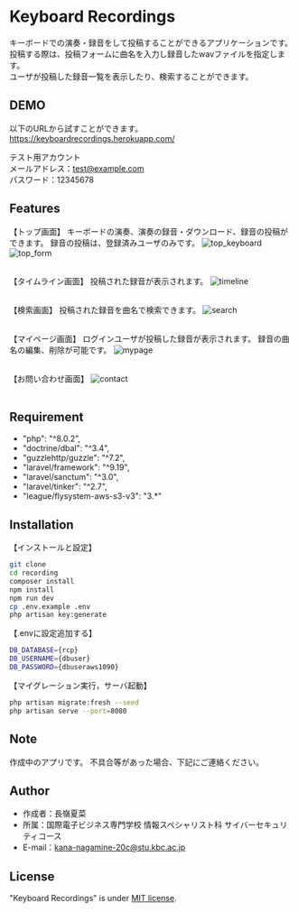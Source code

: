 # Keyboard Recordings

 キーボードでの演奏・録音をして投稿することができるアプリケーションです。<br>
 投稿する際は、投稿フォームに曲名を入力し録音したwavファイルを指定します。<br>
 ユーザが投稿した録音一覧を表示したり、検索することができます。<br>
 
## DEMO
以下のURLから試すことができます。<br>
https://keyboardrecordings.herokuapp.com/

テスト用アカウント<br>
メールアドレス：test@example.com<br>
パスワード：12345678


## Features
【トップ画面】
キーボードの演奏、演奏の録音・ダウンロード、録音の投稿ができます。
録音の投稿は、登録済みユーザのみです。
 ![top_keyboard](https://user-images.githubusercontent.com/109420472/199146143-ad1163d0-54d7-4aeb-a0df-400c3a0e749d.png)
 ![top_form](https://user-images.githubusercontent.com/109420472/199159501-de26bba9-e9a8-4632-869e-7a43b6ac0f14.png)
 <br><br>
 
 【タイムライン画面】
 投稿された録音が表示されます。
 ![timeline](https://user-images.githubusercontent.com/109420472/200114168-8eed8675-3333-41c2-b5ef-ef6a59aadc3a.png)
 <br><br>
 
 【検索画面】
 投稿された録音を曲名で検索できます。
 ![search](https://user-images.githubusercontent.com/109420472/200114065-af6e83f3-461d-4789-8feb-b6dc0e987f0a.png)
 <br><br>
 
 【マイページ画面】
 ログインユーザが投稿した録音が表示されます。
 録音の曲名の編集、削除が可能です。
 ![mypage](https://user-images.githubusercontent.com/109420472/200113992-521d0a16-66ec-49b0-be97-7809e2cc6d5c.png)
 <br><br>
 
 【お問い合わせ画面】
 ![contact](https://user-images.githubusercontent.com/109420472/200113944-3ad3ac75-3163-4668-9bba-bb8a49277227.png)
 <br><br>
 

 
## Requirement
 
* "php": "^8.0.2",
* "doctrine/dbal": "^3.4",
* "guzzlehttp/guzzle": "^7.2",
* "laravel/framework": "^9.19",
* "laravel/sanctum": "^3.0",
* "laravel/tinker": "^2.7",
* "league/flysystem-aws-s3-v3": "3.*"

## Installation
 
 【インストールと設定】
```bash
git clone
cd recording
composer install
npm install
npm run dev
cp .env.example .env
php artisan key:generate
```
 【.envに設定追加する】
```bash
DB_DATABASE={rcp}
DB_USERNAME={dbuser}
DB_PASSWORD={dbuseraws1090}
```

【マイグレーション実行，サーバ起動】
```bash
php artisan migrate:fresh --seed
php artisan serve --port=8080
```
 
## Note
作成中のアプリです。 
不具合等があった場合、下記にご連絡ください。
 
## Author
 
* 作成者：長嶺夏菜
* 所属：国際電子ビジネス専門学校 情報スペシャリスト科 サイバーセキュリティコース
* E-mail：kana-nagamine-20c@stu.kbc.ac.jp
 
## License
 
"Keyboard Recordings" is under [MIT license](https://en.wikipedia.org/wiki/MIT_License).